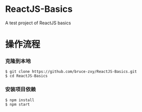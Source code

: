 # ReactJS-Basics
A test project of ReactJS basics

# 操作流程

### 克隆到本地

```
$ git clone https://github.com/bruce-zxy/ReactJS-Basics.git
$ cd ReactJS-Basics
```

### 安装项目依赖

```
$ npm install
$ npm start
```
